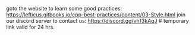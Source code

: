 goto the website to learn some good practices: https://lefticus.gitbooks.io/cpp-best-practices/content/03-Style.html
join our discord server to contact us: https://discord.gg/vhf3kAqJ # temporary link valid for 24 hrs.
